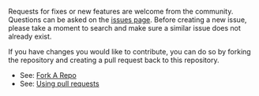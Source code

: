 Requests for fixes or new features are welcome from the community. 
Questions can be asked on the [issues page](https://github.com/rtimmons/pyjnl/issues). 
Before creating a new issue, please take a moment to search and make sure a
similar issue does not already exist.

If you have changes you would like to contribute, 
you can do so by forking the repository and creating a
pull request back to this repository.

- See: [Fork A Repo](https://help.github.com/articles/fork-a-repo/)
- See: [Using pull requests](https://help.github.com/articles/using-pull-requests/)
